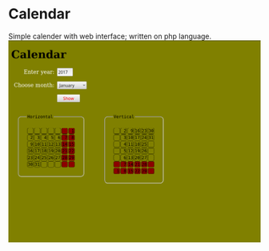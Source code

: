 # Calendar
Simple calender with web interface; written on php language.
![alt text](https://github.com/johnsmith3500/Calendar/blob/master/screenshot.png)
